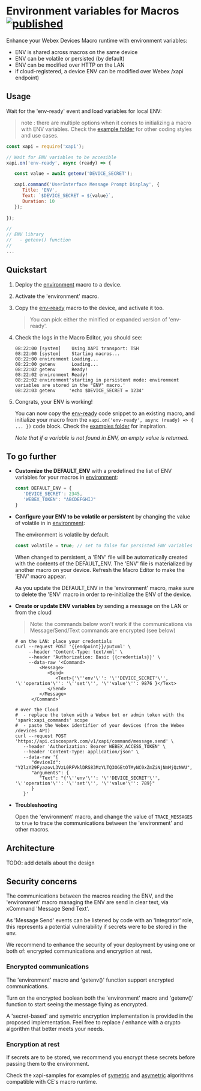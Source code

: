 # Environment variables for Macros [![published](https://static.production.devnetcloud.com/codeexchange/assets/images/devnet-published.svg)](https://developer.cisco.com/codeexchange/github/repo/ObjectIsAdvantag/macros-env)

Enhance your Webex Devices Macro runtime with environment variables:
- ENV is shared across macros on the same device
- ENV can be volatile or persisted (by default)
- ENV can be modified over HTTP on the LAN 
- if cloud-registered, a device ENV can be modified over Webex /xapi endpoint)


## Usage

Wait for the 'env-ready' event and load variables for local ENV:

> note : there are multiple options when it comes to initializing a macro with ENV variables. Check the [example folder](examples/) for other coding styles and use cases.

```javascript
const xapi = require('xapi');

// Wait for ENV variables to be accesible
xapi.on('env-ready', async (ready) => {

   const value = await getenv('DEVICE_SECRET');

   xapi.command('UserInterface Message Prompt Display', {
      Title: 'ENV',
      Text: `$DEVICE_SECRET = ${value}`,
      Duration: 10
   });
   
});

//
// ENV library
//   - getenv() function
//
...
```


## Quickstart

1. Deploy the [environment](environment.js) macro to a device.

2. Activate the 'environment' macro.

3. Copy the [env-ready](env-ready.min.js) macro to the device, and activate it too.

   > You can pick either the minified or expanded version of 'env-ready'.

4. Check the logs in the Macro Editor, you should see:

   ```text
   08:22:00	[system]    Using XAPI transport: TSH
   08:22:00	[system]    Starting macros...
   08:22:00	environment Loading...
   08:22:00	getenv      Loading...
   08:22:02	getenv      Ready!
   08:22:02	environment Ready!
   08:22:02	environment'starting in persistent mode: environment variables are stored in the "ENV" macro.'
   08:22:03	getenv     'echo $DEVICE_SECRET = 1234'
   ```


5. Congrats, your ENV is working!

   You can now copy the [env-ready](env-ready.min.js) code snippet to an existing macro,
   and initialize your macro from the `xapi.on('env-ready', async (ready) => { ... })` code block.
   Check the [examples folder](examples/) for inspiration.

   _Note that if a variable is not found in ENV, an empty value is returned._


## To go further

- **Customize the DEFAULT_ENV** with a predefined the list of ENV variables for your macros in [environment](environment.js):

   ```javascript
   const DEFAULT_ENV = {
      'DEVICE_SECRET': 2345,
      'WEBEX_TOKEN': "ABCDEFGHIJ"
   }
   ```


- **Configure your ENV to be volatile or persistent** by changing the value of volatile in in [environment](environment.js): 

   The environment is volatile by default.

   ```javascript
   const volatile = true; // set to false for persisted ENV variables
   ```
   
   When changed to persistent, a 'ENV' file will be automatically created with the contents of the DEFAULT_ENV. 
   The 'ENV' file is materialized by another macro on your device. 
   Refresh the Macro Editor to make the 'ENV' macro appear. 
   
   As you update the DEFAULT_ENV in the 'environment' macro, make sure to delete the 'ENV' macro in order to re-initialize the ENV of the device.


- **Create or update ENV variables** by sending a message on the LAN or from the cloud

   > Note: the commands below won't work if the communications via Message/Send/Text commands are encrypted (see below)

   ```shell
   # on the LAN: place your credentials
   curl --request POST '{{endpoint}}/putxml' \
        --header 'Content-Type: text/xml' \
        --header 'Authorization: Basic {{credentials}}' \
        --data-raw '<Command>
            <Message>
               <Send>
                  <Text>{'\''env'\'': '\''DEVICE_SECRET'\'', '\''operation'\'': '\''set'\'', '\''value'\'': 9876 }</Text>
               </Send>
            </Message>
         </Command>'
   ```


   ```shell
   # over the Cloud
   #  - replace the token with a Webex bot or admin token with the 'spark:xapi_commands' scope
   #  - paste the Webex identifier of your devices (from the Webex /devices API)
   curl --request POST 'https://api.ciscospark.com/v1/xapi/command/message.send' \
      --header 'Authorization: Bearer WEBEX_ACCESS_TOKEN' \
      --header 'Content-Type: application/json' \
      --data-raw '{
         "deviceId": "Y2lzY29FyazovL3VzL0RFVklDRS83MzYLTQ3OGEtOTMyNC0xZmZiNjNmMjQzNWU",
         "arguments": {
            "Text": "{'\''env'\'': '\''DEVICE_SECRET'\'', '\''operation'\'': '\''set'\'', '\''value'\'': 789}"
         }
      }'
   ```

- **Troubleshooting**

   Open the 'environment' macro, and change the value of `TRACE_MESSAGES` to `true` to trace the communications between the 'environment' and other macros.


## Architecture

TODO: add details about the design


## Security concerns

The communications between the macros reading the ENV, and the 'environment' macro managing the ENV are send in clear text, via xCommand 'Message Send Text'.

As 'Message Send' events can be listened by code with an 'Integrator' role, this represents a potential vulnerability if secrets were to be stored in the env.

We recommend to enhance the security of your deployment by using one or both of: encrypted communications and encryption at rest.

### Encrypted communications

The 'environment' macro and 'getenv()' function support encrypted communications.

Turn on the encrypted boolean both the 'environment' macro and 'getenv()' function to start seeing the message flying as encrypted.

A 'secret-based' and symetric encryption implementation is provided in the proposed implementation.
Feel free to replace / enhance with a crypto algorithm that better meets your needs.


### Encryption at rest

If secrets are to be stored, we recommend you encrypt these secrets before passing them to the environment.

Check the xapi-samples for examples of [symetric](https://github.com/CiscoDevNet/xapi-samples/blob/master/macros/15-cipher.js) and [asymetric](https://github.com/CiscoDevNet/xapi-samples/blob/master/macros/16-encrypt-rsa.js) algorithms compatible with CE's macro runtime.

